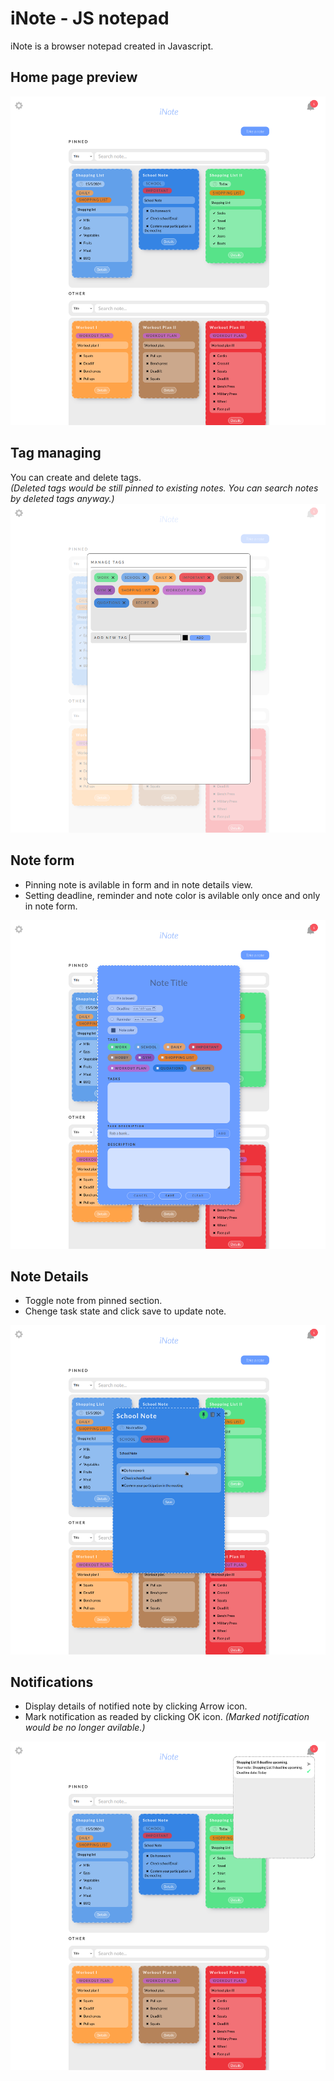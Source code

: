# iNote - JS notepad
iNote is a browser notepad created in Javascript.
<br>
## Home page preview
<img src='./images/readme/Screenshot from 2024-05-20 20-14-56.png'>

## Tag managing
You can create and delete tags.
<br>
_(Deleted tags would be still pinned to existing notes. You can search notes by deleted tags anyway.)_
<img src='./images/readme/Screenshot from 2024-05-20 20-15-02.png'>

## Note form
- Pinning note is avilable in form and in note details view.
- Setting deadline, reminder and note color is avilable only once and only in note form.
<img src='./images/readme/Screenshot from 2024-05-20 20-15-14.png'>

## Note Details
- Toggle note from pinned section.
- Chenge task state and click save to update note.
<img src='./images/readme/Screenshot from 2024-05-20 20-29-07.png'>

## Notifications
- Display details of notified note by clicking Arrow icon.
- Mark notification as readed by clicking OK icon.
_(Marked notification would be no longer avilable.)_
<img src='./images/readme/Screenshot from 2024-05-20 20-15-28.png'>

